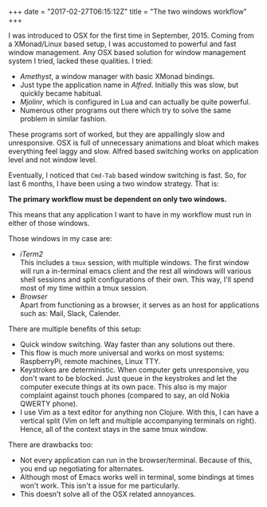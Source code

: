 +++
date = "2017-02-27T06:15:12Z"
title = "The two windows workflow"
+++

I was introduced to OSX for the first time in September, 2015. Coming from a
XMonad/Linux based setup, I was accustomed to powerful and fast window
management. Any OSX based solution for window management system I tried, lacked
these qualities. I tried:

 - *Amethyst*, a window manager with basic XMonad bindings.
 - Just type the application name in *Alfred*. Initially this was slow, but
   quickly became habitual.
 - *Mjolinr*, which is configured in Lua and can actually be quite powerful.
 - Numerous other programs out there which try to solve the same problem in
   similar fashion.

These programs sort of worked, but they are appallingly slow and unresponsive.
OSX is full of unnecessary animations and bloat which makes everything feel
laggy and slow. Alfred based switching works on application level and not window
level.

Eventually, I noticed that `Cmd-Tab` based window switching is fast. So, for
last 6 months, I have been using a two window strategy. That is:

**The primary workflow must be dependent on only two windows.**

This means that any application I want to have in my workflow must run in either
of those windows.

Those windows in my case are:

 - _iTerm2_  
   This includes a `tmux` session, with multiple windows. The first window will
   run a in-terminal emacs client and the rest all windows will various shell
   sessions and split configurations of their own. This way, I'll spend most of
   my time within a tmux session.
 - _Browser_  
   Apart from functioning as a browser, it serves as an host for applications
   such as: Mail, Slack, Calender.

There are multiple benefits of this setup:

 - Quick window switching. Way faster than any solutions out there.
 - This flow is much more universal and works on most systems: RaspberryPi,
   remote machines, Linux TTY.
 - Keystrokes are deterministic. When computer gets unresponsive, you don't want
   to be blocked. Just queue in the keystrokes and let the computer execute
   things at its own pace. This also is my major complaint against touch phones
   (compared to say, an old Nokia QWERTY phone).
 - I use Vim as a text editor for anything non Clojure. With this, I can have a
   vertical split (Vim on left and multiple accompanying terminals on right).
   Hence, all of the context stays in the same tmux window.

There are drawbacks too:

 - Not every application can run in the browser/terminal. Because of this, you
   end up negotiating for alternates.
 - Although most of Emacs works well in terminal, some bindings at times won't
   work. This isn't a issue for me particularly.
 - This doesn't solve all of the OSX related annoyances.
